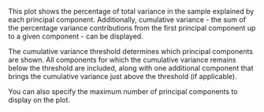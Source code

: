 This plot shows the percentage of total variance in the sample explained by each principal component. Additionally, cumulative variance - the sum of the percentage variance contributions from the first principal component up to a given component - can be displayed.

The cumulative variance threshold determines which principal components are shown. All components for which the cumulative variance remains below the threshold are included, along with one additional component that brings the cumulative variance just above the threshold (if applicable).

You can also specify the maximum number of principal components to display on the plot.